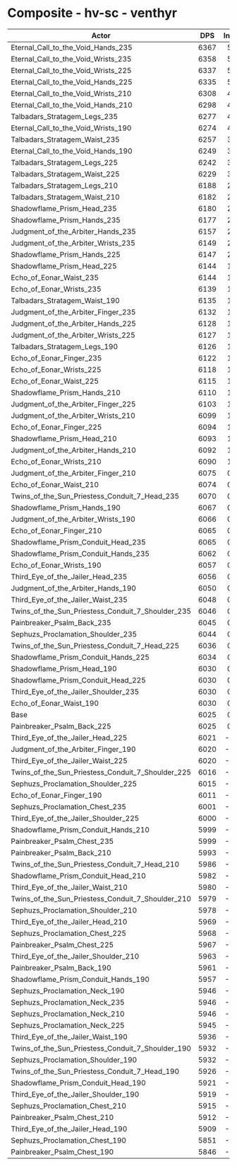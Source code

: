 # Composite - hv-sc - venthyr
| Actor | DPS | Increase |
|---|:---:|:---:|
|Eternal_Call_to_the_Void_Hands_235|6367|5.68%|
|Eternal_Call_to_the_Void_Wrists_235|6358|5.53%|
|Eternal_Call_to_the_Void_Wrists_225|6337|5.18%|
|Eternal_Call_to_the_Void_Hands_225|6335|5.15%|
|Eternal_Call_to_the_Void_Wrists_210|6308|4.69%|
|Eternal_Call_to_the_Void_Hands_210|6298|4.53%|
|Talbadars_Stratagem_Legs_235|6277|4.18%|
|Eternal_Call_to_the_Void_Wrists_190|6274|4.13%|
|Talbadars_Stratagem_Waist_235|6257|3.84%|
|Eternal_Call_to_the_Void_Hands_190|6249|3.72%|
|Talbadars_Stratagem_Legs_225|6242|3.60%|
|Talbadars_Stratagem_Waist_225|6229|3.38%|
|Talbadars_Stratagem_Legs_210|6188|2.71%|
|Talbadars_Stratagem_Waist_210|6182|2.60%|
|Shadowflame_Prism_Head_235|6180|2.57%|
|Shadowflame_Prism_Hands_235|6177|2.52%|
|Judgment_of_the_Arbiter_Hands_235|6157|2.18%|
|Judgment_of_the_Arbiter_Wrists_235|6149|2.06%|
|Shadowflame_Prism_Hands_225|6147|2.03%|
|Shadowflame_Prism_Head_225|6144|1.98%|
|Echo_of_Eonar_Waist_235|6144|1.97%|
|Echo_of_Eonar_Wrists_235|6139|1.90%|
|Talbadars_Stratagem_Waist_190|6135|1.83%|
|Judgment_of_the_Arbiter_Finger_235|6132|1.78%|
|Judgment_of_the_Arbiter_Hands_225|6128|1.70%|
|Judgment_of_the_Arbiter_Wrists_225|6127|1.69%|
|Talbadars_Stratagem_Legs_190|6126|1.68%|
|Echo_of_Eonar_Finger_235|6122|1.61%|
|Echo_of_Eonar_Wrists_225|6118|1.54%|
|Echo_of_Eonar_Waist_225|6115|1.49%|
|Shadowflame_Prism_Hands_210|6110|1.41%|
|Judgment_of_the_Arbiter_Finger_225|6103|1.30%|
|Judgment_of_the_Arbiter_Wrists_210|6099|1.23%|
|Echo_of_Eonar_Finger_225|6094|1.14%|
|Shadowflame_Prism_Head_210|6093|1.13%|
|Judgment_of_the_Arbiter_Hands_210|6092|1.10%|
|Echo_of_Eonar_Wrists_210|6090|1.07%|
|Judgment_of_the_Arbiter_Finger_210|6075|0.83%|
|Echo_of_Eonar_Waist_210|6074|0.81%|
|Twins_of_the_Sun_Priestess_Conduit_7_Head_235|6070|0.74%|
|Shadowflame_Prism_Hands_190|6067|0.69%|
|Judgment_of_the_Arbiter_Wrists_190|6066|0.69%|
|Echo_of_Eonar_Finger_210|6065|0.67%|
|Shadowflame_Prism_Conduit_Head_235|6065|0.66%|
|Shadowflame_Prism_Conduit_Hands_235|6062|0.61%|
|Echo_of_Eonar_Wrists_190|6057|0.53%|
|Third_Eye_of_the_Jailer_Head_235|6056|0.51%|
|Judgment_of_the_Arbiter_Hands_190|6050|0.41%|
|Third_Eye_of_the_Jailer_Waist_235|6048|0.38%|
|Twins_of_the_Sun_Priestess_Conduit_7_Shoulder_235|6046|0.34%|
|Painbreaker_Psalm_Back_235|6045|0.33%|
|Sephuzs_Proclamation_Shoulder_235|6044|0.32%|
|Twins_of_the_Sun_Priestess_Conduit_7_Head_225|6036|0.18%|
|Shadowflame_Prism_Conduit_Hands_225|6034|0.14%|
|Shadowflame_Prism_Head_190|6030|0.09%|
|Shadowflame_Prism_Conduit_Head_225|6030|0.08%|
|Third_Eye_of_the_Jailer_Shoulder_235|6030|0.08%|
|Echo_of_Eonar_Waist_190|6030|0.07%|
|Base|6025|0.00%|
|Painbreaker_Psalm_Back_225|6025|0.00%|
|Third_Eye_of_the_Jailer_Head_225|6021|-0.07%|
|Judgment_of_the_Arbiter_Finger_190|6020|-0.08%|
|Third_Eye_of_the_Jailer_Waist_225|6020|-0.09%|
|Twins_of_the_Sun_Priestess_Conduit_7_Shoulder_225|6016|-0.14%|
|Sephuzs_Proclamation_Shoulder_225|6015|-0.17%|
|Echo_of_Eonar_Finger_190|6011|-0.24%|
|Sephuzs_Proclamation_Chest_235|6001|-0.41%|
|Third_Eye_of_the_Jailer_Shoulder_225|6000|-0.41%|
|Shadowflame_Prism_Conduit_Hands_210|5999|-0.43%|
|Painbreaker_Psalm_Chest_235|5999|-0.44%|
|Painbreaker_Psalm_Back_210|5993|-0.53%|
|Twins_of_the_Sun_Priestess_Conduit_7_Head_210|5986|-0.66%|
|Shadowflame_Prism_Conduit_Head_210|5982|-0.71%|
|Third_Eye_of_the_Jailer_Waist_210|5980|-0.75%|
|Twins_of_the_Sun_Priestess_Conduit_7_Shoulder_210|5979|-0.77%|
|Sephuzs_Proclamation_Shoulder_210|5978|-0.77%|
|Third_Eye_of_the_Jailer_Head_210|5969|-0.93%|
|Sephuzs_Proclamation_Chest_225|5968|-0.94%|
|Painbreaker_Psalm_Chest_225|5967|-0.96%|
|Third_Eye_of_the_Jailer_Shoulder_210|5963|-1.02%|
|Painbreaker_Psalm_Back_190|5961|-1.06%|
|Shadowflame_Prism_Conduit_Hands_190|5957|-1.13%|
|Sephuzs_Proclamation_Neck_190|5946|-1.31%|
|Sephuzs_Proclamation_Neck_235|5946|-1.32%|
|Sephuzs_Proclamation_Neck_210|5946|-1.32%|
|Sephuzs_Proclamation_Neck_225|5945|-1.32%|
|Third_Eye_of_the_Jailer_Waist_190|5936|-1.48%|
|Twins_of_the_Sun_Priestess_Conduit_7_Shoulder_190|5932|-1.54%|
|Sephuzs_Proclamation_Shoulder_190|5932|-1.55%|
|Twins_of_the_Sun_Priestess_Conduit_7_Head_190|5926|-1.65%|
|Shadowflame_Prism_Conduit_Head_190|5921|-1.73%|
|Third_Eye_of_the_Jailer_Shoulder_190|5919|-1.76%|
|Sephuzs_Proclamation_Chest_210|5915|-1.83%|
|Painbreaker_Psalm_Chest_210|5912|-1.87%|
|Third_Eye_of_the_Jailer_Head_190|5909|-1.92%|
|Sephuzs_Proclamation_Chest_190|5851|-2.89%|
|Painbreaker_Psalm_Chest_190|5846|-2.98%|
